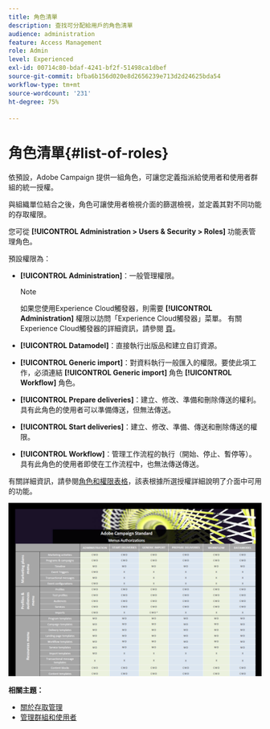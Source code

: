 ```yaml
---
title: 角色清單
description: 查找可分配給用戶的角色清單
audience: administration
feature: Access Management
role: Admin
level: Experienced
exl-id: 00714c80-bdaf-4241-bf2f-51498ca1dbef
source-git-commit: bfba6b156d020e8d2656239e713d2d24625bda54
workflow-type: tm+mt
source-wordcount: '231'
ht-degree: 75%

---
```


# 角色清單{#list-of-roles}

依預設，Adobe Campaign 提供一組角色，可讓您定義指派給使用者和使用者群組的統一授權。

與組織單位結合之後，角色可讓使用者檢視介面的篩選檢視，並定義其對不同功能的存取權限。

您可從 **[!UICONTROL Administration > Users & Security > Roles]** 功能表管理角色。

預設權限為：

* **[!UICONTROL Administration]**：一般管理權限。

   >[!NOTE]
   >
   >如果您使用Experience Cloud觸發器，則需要 **[!UICONTROL Administration]** 權限以訪問「Experience Cloud觸發器」菜單。 有關Experience Cloud觸發器的詳細資訊，請參閱 [頁](../../integrating/using/about-adobe-experience-cloud-triggers.md)。

* **[!UICONTROL Datamodel]**：直接執行出版品和建立自訂資源。
* **[!UICONTROL Generic import]**：對資料執行一般匯入的權限。要使此項工作，必須連結 **[!UICONTROL Generic import]** 角色 **[!UICONTROL Workflow]** 角色。
* **[!UICONTROL Prepare deliveries]**：建立、修改、準備和刪除傳送的權利。具有此角色的使用者可以準備傳送，但無法傳送。
* **[!UICONTROL Start deliveries]**：建立、修改、準備、傳送和刪除傳送的權限。
* **[!UICONTROL Workflow]**：管理工作流程的執行（開始、停止、暫停等）。具有此角色的使用者即使在工作流程中，也無法傳送傳送。

有關詳細資訊，請參閱[角色和權限表格](/help/administration/using/assets/acs_rights.pdf)，該表根據所選授權詳細說明了介面中可用的功能。

[![影像](assets/user_management_3.png)](https://experienceleague.adobe.com/docs/campaign-standard/assets/acs_rights.pdf?lang=en)

**相關主題：**

* [關於存取管理](../../administration/using/about-access-management.md)
* [管理群組和使用者](../../administration/using/managing-groups-and-users.md)
